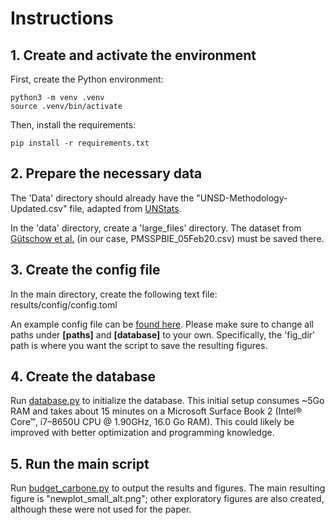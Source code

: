 # Instructions

## 1. Create and activate the environment
First, create the Python environment:
```
python3 -m venv .venv
source .venv/bin/activate
```
Then, install the requirements:
```
pip install -r requirements.txt
```

## 2. Prepare the necessary data
The 'Data' directory should already have the "UNSD-Methodology-Updated.csv" file, adapted from [UNStats](https://unstats.un.org/unsd/methodology/m49/overview/).

In the 'data' directory, create a 'large_files' directory. The dataset from [Gütschow et al.](https://doi.org/10.5281/zenodo.3638137) (in our case, PMSSPBIE_05Feb20.csv) must be saved there.

## 3. Create the config file
In the main directory, create the following text file:
results/config/config.toml

An example config file can be [found here](./config.toml). Please make sure to change all paths under **[paths]** and **[database]** to your own. Specifically, the 'fig_dir' path is where you want the script to save the resulting figures.

## 4. Create the database
Run [database.py](../src/carbonpie/database.py) to initialize the database. This initial setup consumes ~5Go RAM and takes about 15 minutes on a Microsoft Surface Book 2 (Intel® Core™, i7–8650U CPU @ 1.90GHz, 16.0 Go RAM). This could likely be improved with better optimization and programming knowledge.

## 5. Run the main script
Run [budget_carbone.py](../src/budget_carbone.py) to output the results and figures. The main resulting figure is "newplot_small_alt.png"; other exploratory figures are also created, although these were not used for the paper.